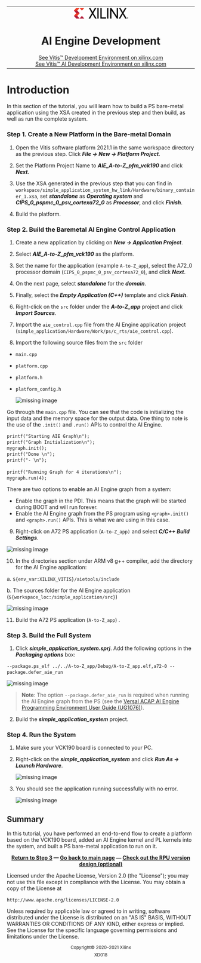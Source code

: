 ﻿<table class="sphinxhide" width="100%">
 <tr width="100%">
    <td align="center"><img src="https://raw.githubusercontent.com/Xilinx/Image-Collateral/main/xilinx-logo.png" width="30%"/><h1>AI Engine Development</h1>
    <a href="https://www.xilinx.com/products/design-tools/vitis.html">See Vitis™ Development Environment on xilinx.com</br></a>
    <a href="https://www.xilinx.com/products/design-tools/vitis/vitis-ai.html">See Vitis™ AI Development Environment on xilinx.com</a>
    </td>
 </tr>
</table>

# Introduction

In this section of the tutorial, you will learn how to build a PS bare-metal application using the XSA created in the previous step and then build, as well as run the complete system.

### Step 1. Create a New Platform in the Bare-metal Domain

1. Open the Vitis software platform 2021.1 in the same workspace directory as the previous step. Click ***File → New →  Platform Project***.

2. Set the Platform Project Name to ***AIE_A-to-Z_pfm_vck190*** and click ***Next***.

3. Use the XSA generated in the previous step that you can find in `workspace/simple_application_system_hw_link/Hardware/binary_container_1.xsa`, set ***standalone*** as ***Operating system*** and ***CIPS_0_pspmc_0_psv_cortexa72_0*** as ***Processor***, and click ***Finish***.

4. Build the platform.

### Step 2. Build the Baremetal AI Engine Control Application

1. Create a new application by clicking on ***New → Application Project***.

2. Select ***AIE_A-to-Z_pfm_vck190*** as the platform.

3. Set the name for the application (example `A-to-Z_app`), select the A72_0 processor domain (`CIPS_0_pspmc_0_psv_cortexa72_0`), and click ***Next***.

4. On the next page, select ***standalone*** for the ***domain***.

5. Finally, select the ***Empty Application (C++)*** template and click ***Finish***.

6. Right-click on the ```src``` folder under the ***A-to-Z_app*** project and click ***Import Sources***.

7. Import the `aie_control.cpp` file from the AI Engine application project (`simple_application/Hardware/Work/ps/c_rts/aie_control.cpp`).

8. Import the following source files from the `src` folder
* `main.cpp`
* `platform.cpp`
* `platform.h`
* `platform_config.h`

    ![missing image](images/ps_app_import.png)

Go through the `main.cpp` file. You can see that the code is initializing the input data and the memory space for the output data. One thing to note is the use of the `.init()` and `.run()` APIs to control the AI Engine.

```
printf("Starting AIE Graph\n");
printf("Graph Initialization\n");
mygraph.init();
printf("Done \n");
printf("- \n");

printf("Running Graph for 4 iterations\n");
mygraph.run(4);
```

There are two options to enable an AI Engine graph from a system:
* Enable the graph in the PDI. This means that the graph will be started during BOOT and will run forever.
* Enable the AI Engine graph from the PS program using `<graph>.init()` and `<graph>.run()` APIs. This is what we are using in this case.

9. Right-click on A72 PS application (`A-to-Z_app)` and select ***C/C++ Build Settings***.

  ![missing image](images/ps_app_cfg1.png)

10. In the directories section under ARM v8 g++ compiler, add the directory for the AI Engine application:

  a. `${env_var:XILINX_VITIS}/aietools/include`

  b. The sources folder for the AI Engine application (`${workspace_loc:/simple_application/src}`)

  ![missing image](images/ps_app_cfg2.png)

11. Build the A72 PS application (`A-to-Z_app`) .     

### Step 3. Build the Full System

1. Click ***simple_application_system.sprj***. Add the following options in the ***Packaging options*** box:

```
--package.ps_elf ../../A-to-Z_app/Debug/A-to-Z_app.elf,a72-0 --package.defer_aie_run
```

  ![missing image](images/package_option.png)

>**Note**: The option  `--package.defer_aie_run` is required when running the AI Engine graph from the PS (see the [Versal ACAP AI Engine Programming Environment User Guide (UG1076)](https://www.xilinx.com/cgi-bin/docs/rdoc?t=vitis+doc;v=2020.2;d=yii1603912637443.html)).

2. Build the ***simple_application_system*** project.


### Step 4. Run the System

1. Make sure your VCK190 board is connected to your PC.

2. Right-click on the ***simple_application_system*** and click ***Run As → Launch Hardware***.

      ![missing image](images/run-on-hw.png)

3. You should see the application running successfully with no error.

      ![missing image](images/hw_output.png)


## Summary

In this tutorial, you have performed an end-to-end flow to create a platform based on the VCK190 board, added an AI Engine kernel and PL kernels into the system, and built a PS bare-metal application to run on it.


<p align="center"><b><a href="./03-pl_application_creation.md">Return to Step 3</a> — <a href="./README.md">Go back to main page</a> — <a href="./05-RPU version[optional].md">Check out the RPU version design (optional)</a></b></p>




Licensed under the Apache License, Version 2.0 (the "License");
you may not use this file except in compliance with the License.
You may obtain a copy of the License at

    http://www.apache.org/licenses/LICENSE-2.0

Unless required by applicable law or agreed to in writing, software
distributed under the License is distributed on an "AS IS" BASIS,
WITHOUT WARRANTIES OR CONDITIONS OF ANY KIND, either express or implied.
See the License for the specific language governing permissions and
limitations under the License.

<p class="sphinxhide" align="center"><sup>Copyright&copy; 2020–2021 Xilinx</sup><br><sup>XD018</sup></br></p>
